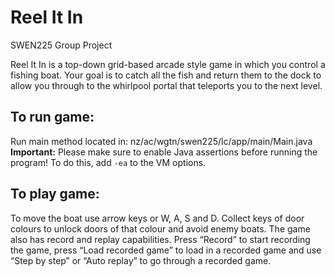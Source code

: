 # Reel It In

SWEN225 Group Project

Reel It In is a top-down grid-based arcade style game in which you control a fishing boat. Your goal is to catch all the fish and return them to the dock to allow you through to the whirlpool portal that teleports you to the next level. 

## To run game:
Run main method located in: nz/ac/wgtn/swen225/lc/app/main/Main.java\
**Important:** Please make sure to enable Java assertions before running the program! To do this, add `-ea` to the VM options.

## To play game:
To move the boat use arrow keys or W, A, S and D. Collect keys of door colours to unlock doors of that colour and avoid enemy boats. The game also has record and replay capabilities. Press “Record” to start recording the game, press “Load recorded game” to load in a recorded game and use “Step by step” or “Auto replay” to go through a recorded game. 



